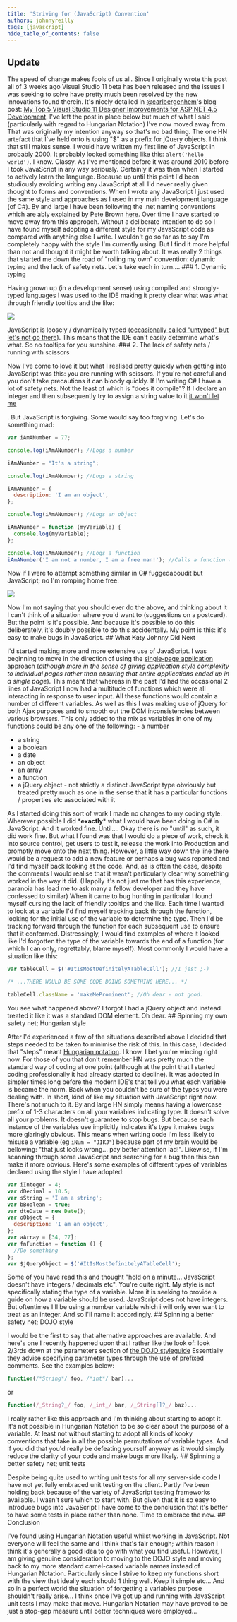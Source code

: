 ```yaml
---
title: 'Striving for (JavaScript) Convention'
authors: johnnyreilly
tags: [javascript]
hide_table_of_contents: false
---
```


## Update

<!--truncate-->

The speed of change makes fools of us all. Since I originally wrote this post all of 3 weeks ago Visual Studio 11 beta has been released and the issues I was seeking to solve have pretty much been resolved by the new innovations found therein. It's nicely detailed in [@carlbergenhem](http://www.twitter.com/carlbergenhem)'s blog post: [My Top 5 Visual Studio 11 Designer Improvements for ASP.NET 4.5 Development](https://blogs.telerik.com/blogs/posts/12-03-26/my-top-5-visual-studio-11-designer-improvements-for-asp-net-4-5-development.aspx). I've left the post in place below but much of what I said (particularly with regard to Hungarian Notation) I've now moved away from. That was originally my intention anyway so that's no bad thing. The one HN artefact that I've held onto is using "$" as a prefix for jQuery objects. I think that still makes sense. I would have written my first line of JavaScript in probably 2000. It probably looked something like this: `alert('hello world')`. I know. Classy. As I've mentioned before it was around 2010 before I took JavaScript in any way seriously. Certainly it was then when I started to actively learn the language. Because up until this point I'd been studiously avoiding writing any JavaScript at all I'd never really given thought to forms and conventions. When I wrote any JavaScript I just used the same style and approaches as I used in my main development language (of C#). By and large I have been following the .net naming conventions which are ably explained by Pete Brown [here](http://10rem.net/articles/net-naming-conventions-and-programming-standards---best-practices). Over time I have started to move away from this approach. Without a deliberate intention to do so I have found myself adopting a different style for my JavaScript code as compared with anything else I write. I wouldn't go so far as to say I'm completely happy with the style I'm currently using. But I find it more helpful than not and thought it might be worth talking about. It was really 2 things that started me down the road of "rolling my own" convention: dynamic typing and the lack of safety nets. Let's take each in turn.... ### 1\. Dynamic typing

Having grown up (in a development sense) using compiled and strongly-typed languages I was used to the IDE making it pretty clear what was what through friendly tooltips and the like:

![](IDE.png)

JavaScript is loosely / dynamically typed ([occasionally called "untyped" but let's not go there](http://stackoverflow.com/questions/9154388/does-untyped-also-mean-dynamically-typed-in-the-academic-cs-world)). This means that the IDE can't easily determine what's what. So no tooltips for you sunshine. ### 2\. The lack of safety nets / running with scissors

Now I've come to love it but what I realised pretty quickly when getting into JavaScript was this: you are running with scissors. If you're not careful and you don't take precautions it can bloody quickly. If I'm writing C# I have a lot of safety nets. Not the least of which is "does it compile"? If I declare an integer and then subsequently try to assign a string value to it <u>it won't let me</u>

. But JavaScript is forgiving. Some would say too forgiving. Let's do something mad:

```js
var iAmANumber = 77;

console.log(iAmANumber); //Logs a number

iAmANumber = "It's a string";

console.log(iAmANumber); //Logs a string

iAmANumber = {
  description: 'I am an object',
};

console.log(iAmANumber); //Logs an object

iAmANumber = function (myVariable) {
  console.log(myVariable);
};

console.log(iAmANumber); //Logs a function
iAmANumber('I am not a number, I am a free man!'); //Calls a function which performs a log
```

Now if I were to attempt something similar in C# fuggedaboudit but JavaScript; no I'm romping home free:

![](Mad-Stuff.webp)

Now I'm not saying that you should ever do the above, and thinking about it I can't think of a situation where you'd want to (suggestions on a postcard). But the point is it's possible. And because it's possible to do this deliberately, it's doubly possible to do this accidentally. My point is this: it's easy to make bugs in JavaScript. ## What ~~Katy~~ Johnny Did Next

I'd started making more and more extensive use of JavaScript. I was beginning to move in the direction of using the [single-page application](http://en.wikipedia.org/wiki/Single-page_application) approach (_although more in the sense of giving application style complexity to individual pages rather than ensuring that entire applications ended up in a single page_). This meant that whereas in the past I'd had the occasional 2 lines of JavaScript I now had a multitude of functions which were all interacting in response to user input. All these functions would contain a number of different variables. As well as this I was making use of jQuery for both Ajax purposes and to smooth out the DOM inconsistencies between various browsers. This only added to the mix as variables in one of my functions could be any one of the following: - a number

- a string
- a boolean
- a date
- an object
- an array
- a function
- a jQuery object - not strictly a distinct JavaScript type obviously but treated pretty much as one in the sense that it has a particular functions / properties etc associated with it

As I started doing this sort of work I made no changes to my coding style. Wherever possible I did \***exactly**\* what I would have been doing in C# in JavaScript. And it worked fine. Until.... Okay there is no "until" as such, it did work fine. But what I found was that I would do a piece of work, check it into source control, get users to test it, release the work into Production and promptly move onto the next thing. However, a little way down the line there would be a request to add a new feature or perhaps a bug was reported and I'd find myself back looking at the code. And, as is often the case, despite the comments I would realise that it wasn't particularly clear why something worked in the way it did. (Happily it's not just me that has this experience, paranoia has lead me to ask many a fellow developer and they have confessed to similar) When it came to bug hunting in particular I found myself cursing the lack of friendly tooltips and the like. Each time I wanted to look at a variable I'd find myself tracking back through the function, looking for the initial use of the variable to determine the type. Then I'd be tracking forward through the function for each subsequent use to ensure that it conformed. Distressingly, I would find examples of where it looked like I'd forgotten the type of the variable towards the end of a function (for which I can only, regrettably, blame myself). Most commonly I would have a situation like this:

```js
var tableCell = $('#ItIsMostDefinitelyATableCell'); //I jest ;-)

/* ...THERE WOULD BE SOME CODE DOING SOMETHING HERE... */

tableCell.className = 'makeMeProminent'; //Oh dear - not good.
```

You see what happened above? I forgot I had a jQuery object and instead treated it like it was a standard DOM element. Oh dear. ## Spinning my own safety net; Hungarian style

After I'd experienced a few of the situations described above I decided that steps needed to be taken to minimise the risk of this. In this case, I decided that "steps" meant [Hungarian notation](http://en.wikipedia.org/wiki/Hungarian_notation). I know. I bet you're wincing right now. For those of you that don't remember HN was pretty much the standard way of coding at one point (although at the point that I started coding professionally it had already started to decline). It was adopted in simpler times long before the modern IDE's that tell you what each variable is became the norm. Back when you couldn't be sure of the types you were dealing with. In short, kind of like my situation with JavaScript right now. There's not much to it. By and large HN simply means having a lowercase prefix of 1-3 characters on all your variables indicating type. It doesn't solve all your problems. It doesn't guarantee to stop bugs. But because each instance of the variables use implicitly indicates it's type it makes bugs more glaringly obvious. This means when writing code I'm less likely to misuse a variable (eg `iNum = "JIKJ"`) because part of my brain would be bellowing: "that just looks wrong... pay better attention lad!". Likewise, if I'm scanning through some JavaScript and searching for a bug then this can make it more obvious. Here's some examples of different types of variables declared using the style I have adopted:

```js
var iInteger = 4;
var dDecimal = 10.5;
var sString = 'I am a string';
var bBoolean = true;
var dteDate = new Date();
var oObject = {
  description: 'I am an object',
};
var aArray = [34, 77];
var fnFunction = function () {
  //Do something
};
var $jQueryObject = $('#ItIsMostDefinitelyATableCell');
```

Some of you have read this and thought "hold on a minute... JavaScript doesn't have integers / decimals etc". You're quite right. My style is not specifically stating the type of a variable. More it is seeking to provide a guide on how a variable should be used. JavaScript does not have integers. But oftentimes I'll be using a number variable which i will only ever want to treat as an integer. And so I'll name it accordingly. ## Spinning a better safety net; DOJO style

I would be the first to say that alternative approaches are available. And here's one I recently happened upon that I rather like the look of: look 2/3rds down at the parameters section of [the DOJO styleguide](http://dojotoolkit.org/community/styleGuide) Essentially they advise specifying parameter types through the use of prefixed comments. See the examples below:

```js
function(/*String*/ foo, /*int*/ bar)...
```

or

```js
function(/_String?_/ foo, /_int_/ bar, /_String[]?_/ baz)...
```

I really rather like this approach and I'm thinking about starting to adopt it. It's not possible in Hungarian Notation to be so clear about the purpose of a variable. At least not without starting to adopt all kinds of kooky conventions that take in all the possible permutations of variable types. And if you did that you'd really be defeating yourself anyway as it would simply reduce the clarity of your code and make bugs more likely. ## Spinning a better safety net; unit tests

Despite being quite used to writing unit tests for all my server-side code I have not yet fully embraced unit testing on the client. Partly I've been holding back because of the variety of JavaScript testing frameworks available. I wasn't sure which to start with. But given that it is so easy to introduce bugs into JavaScript I have come to the conclusion that it's better to have some tests in place rather than none. Time to embrace the new. ## Conclusion

I've found using Hungarian Notation useful whilst working in JavaScript. Not everyone will feel the same and I think that's fair enough; within reason I think it's generally a good idea to go with what you find useful. However, I am giving genuine consideration to moving to the DOJO style and moving back to my more standard camel-cased variable names instead of Hungarian Notation. Particularly since I strive to keep my functions short with the view that ideally each should 1 thing well. Keep it simple etc... And so in a perfect world the situation of forgetting a variables purpose shouldn't really arise... I think once I've got up and running with JavaScript unit tests I may make that move. Hungarian Notation may have proved to be just a stop-gap measure until better techniques were employed...

```

```
